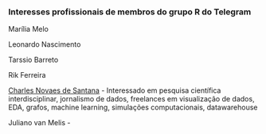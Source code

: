 ### Interesses profissionais de membros do grupo R do Telegram 

Marília Melo

Leonardo Nascimento 

Tarssio Barreto

Rik Ferreira

[Charles Novaes de Santana](https://linkedin.com/in/cndesantana/) - Interessado em pesquisa científica interdisciplinar, jornalismo de dados, freelances em visualização de dados, EDA, grafos, machine learning, simulações computacionais, datawarehouse

Juliano van Melis - 
